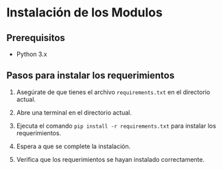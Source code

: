 # Instalación de los Modulos

## Prerequisitos

* Python 3.x

## Pasos para instalar los requerimientos

1. Asegúrate de que tienes el archivo `requirements.txt` en el directorio actual.

2. Abre una terminal en el directorio actual.

3. Ejecuta el comando `pip install -r requirements.txt` para instalar los requerimientos.

4. Espera a que se complete la instalación.

5. Verifica que los requerimientos se hayan instalado correctamente.